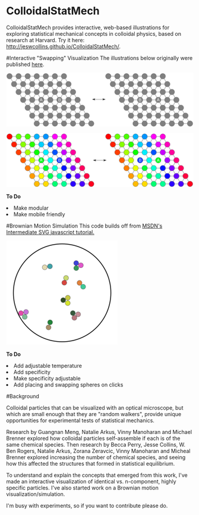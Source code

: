 # ColloidalStatMech
ColloidalStatMech provides interactive, web-based illustrations for exploring statistical mechanical concepts in colloidal physics, based on research at Harvard. Try it here: http://jeswcollins.github.io/ColloidalStatMech/.

#Interactive "Swapping" Visualization
The illustrations below originally were published [here](http://dash.harvard.edu/handle/1/12274201).

![Identical Particles](images/ns.png)


![N-component, highly specific particles](images/s.png)

**To Do**
<li>Make modular</li>
<li>Make mobile friendly</li>

#Brownian Motion Simulation
This code builds off from [MSDN's Intermediate SVG javascript tutorial.](https://msdn.microsoft.com/en-us/library/gg193985(v=vs.85).aspx)

![In-browser Brownian Motion Simulation](images/vis_sim.PNG)

**To Do**
<li>Add adjustable temperature</li>
<li>Add specificity</li>
<li>Make specificity adjustable</li>
<li>Add placing and swapping spheres on clicks</li>

#Background

Colloidal particles that can be visualized with an optical microscope, but which are small enough that they are "random walkers", provide unique opportunities for experimental tests of statistical mechanics.

Research by Guangnan Meng, Natalie Arkus, Vinny Manoharan and Michael Brenner explored how colloidal particles self-assemble if each is of the same chemical species. Then research by Becca Perry, Jesse Collins, W. Ben Rogers, Natalie Arkus, Zorana Zeravcic, Vinny Manoharan and Micheal Brenner explored increasing the number of chemical species, and seeing how this affected the structures that formed in statistical equilibrium. 

To understand and explain the concepts that emerged from this work, I've made an interactive visualization of identical vs. n-component, highly specific particles. I've also started work on a Brownian motion visualization/simulation. 

I'm busy with experiments, so if you want to contribute please do.
